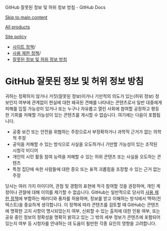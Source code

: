 GitHub 잘못된 정보 및 허위 정보 방침 - GitHub Docs

[Skip to main content](#main-content)

[All products](/ko)

[Site policy](/site-policy)

* [사이트 정책](/ko/site-policy)/
* [사용 제한 정책](/ko/site-policy/acceptable-use-policies)/
* [잘못된 정보 및 허위 정보 방침](/ko/site-policy/acceptable-use-policies/github-misinformation-and-disinformation)

GitHub 잘못된 정보 및 허위 정보 방침
==========

귀하는 정확하지 않거나 거짓(잘못된 정보)이거나 기만적의 의도가 있는(허위 정보) 정보인지 여부에 관계없이 현실에 대한 왜곡된 견해를 나타내는 콘텐츠로서 일반 대중에게 피해를 입힐 가능성이 있거나 또는 누구나 자유롭고 열린 사회에 참여할 공정하고 평등한 기회를 저해할 가능성이 있는 콘텐츠를 게시할 수 없습니다. 여기에는 다음이 포함됩니다.

* 공중 보건 또는 안전을 위협하는 주장으로서 부정확하거나 과학적 근거가 없는 의학적 주장
* 공익을 저해할 수 있는 방식으로 사실을 오도하거나 기만할 가능성이 있는 조작된 시청각 미디어
* 개인의 시민 활동 참여 능력을 저해할 수 있는 허위 콘텐츠 또는 사실을 오도하는 콘텐츠
* 특정 집단에 속한 사람들에 대한 증오 또는 표적 괴롭힘을 조장할 수 있는 근거 없는 주장

당사는 여러 가지 아이디어, 관점 및 경험의 표현에 적극 참여할 것을 권장하며, 개인 계정이나 관찰에 대해 이의를 제기할 수 없습니다. GitHub는 일반적으로 당사의 [사용 제한 정책](/ko/site-policy/acceptable-use-policies/github-acceptable-use-policies)에 부합하는 패러디와 풍자를 허용하며, 정보를 받고 이해하는 방식에서 맥락(컨텍스트)을 중요하게 생각합니다. 이 정책에 따라 콘텐츠를 검토할 때 GitHub는 콘텐츠에 명확한 고지 사항이 명시되었는지 여부, 신뢰할 수 있는 출처에 대한 인용 여부, 또는 공유 중인 정보의 정확성을 명확히 밝히고 있는 그 밖의 세부 정보가 콘텐츠에 포함되어 있는지 여부 등 시청자를 안내하는 데 도움이 될만한 각종 요인의 영향을 고려합니다.
